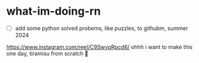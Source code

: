 # what-im-doing-rn

- [ ]  add some python solved probems, like puzzles, to githubm, summer 2024

<!--
went to the gym, i was talking about my EV with my trainer lol answering some nerd-level questions, biked and now im listening to a nonfiction audiobook while walking, tomorrow i have a brunch to go to that i have to get ready for today 🥹 working on some code after walking #boringday #boringweekend 6,598 steps so far, got through an hour of my audiobook, getting ready to go outtt with my parents doing some random things, we decided on going to a food truck festival at the beach but its raining 🥹 got some halal nachos, total steps today: 8,586

brunch has been moved to a late lunch but its still going to take me 2+ hours to get ready, kind of busy with that today, have to work out and work on my code today as well, had a weird dream oh well, about to watch a podcast with my brother then its time to sleeppp

nice day today, going to the mall after work with my brother, hes looking for a rain jacket lol https://www.instagram.com/reel/C7J1OZhOkOv/ trueee

boring day, looking for probiotics on amazon now

def watching the garfield movie tmr cant wait

applying to this posiiton https://careers.mskcc.org/vacancies/2024-77890-bioinformatics-software-engineer-iv/ bc i was a bioinformatician iii now i can level up to a iv 🥹

we had an electrician come in to today and set up the level 2 charger for my car, instead of charging for 2+ days on level 1 charging, it charges in 7 hrs in level 2 charging which is great

im playing sims 4 bc im so bored and its the weekend and i have no plans for the day i think ... might go to the gym later

this is good https://www.youtube.com/watch?v=mbmR6SwEeOg her new album is great https://en.wikipedia.org/wiki/Night_Reign the whole thing

https://x.com/paik_michael/status/1799826711875563539 🥳 same-ish bc its summer
and the sun is out

i built us, well two people very close to us, in the sims 4 LOL theyre two programmers that live together in peace i dunno i was bored

worked out, sleep after isha

im going to work on my leetcode stuff this summer again

work & trying to finish that app today, ive interviewed with mskcc before in like 2017 or 2018 but i dunno what happened

so sleepy, what a long day somehow

my license plates still havent arrived yet, i keep calling the dealership in bk and theyre like, theres apparently a processing delay from the nj dmv 🥹

im starting a rust course!! thats my thing for this summer, learn more rust

ordered pizza delivery, eid is on sundayyy

https://x.com/nymetrowx/status/1801623034723193166

is it really going to be 100 degrees next friday wowww

https://x.com/y2shaf/status/1801658696956620967 exactlyyyyy

re-ordering some fermented cod liver capsules on amazon and some pool thingsss

listening to this https://www.youtube.com/watch?v=G5LehNBNcV4 for 4 hours this weekend, eid is tomorrow, got new valentino sandals (https://www.mytheresa.com/us/en/women/valentino-garavani-roman-stud-leather-sandals-black-p00640063), we have people coming over tomorroww, bbq later, trying to go to the city to get some biscoff cake tomorrow maybe

i returned the chloe gladiator sandals bc they were sooo uncomfortable, valentino ones are better 😍 got new waterproof sunscreennnnn for the pool its almost readyyy

eiddd mubarakk what a nice dayy it is outside

went to the pool store 3x today lol, wrong size and etc; apparently they dont care if cars dont have license plates on the front anymore in nj which is great, ill
skip putting a plate in the front too ... that is when my plates actually arrive, its been over a month and they still havent

my dad ordered oatmilk through the drive thru today by saying "oatmeal" 😂😂😂

did some rust today from the course i got which is really great, pool laterr

getting bubble tea with my cousins who are overr

mushroom pho and pool laterr, more rust tomorrow, calling about when my license plates will get to me ... again

i got like mosquito bites yesterday, it seems like this heat wave is done for now i think

https://x.com/marosakhi/status/1806107748314046818

gymm, kind of humid today, watching a TED talk my brother's phd advisor shared that he liked, doing a little bit of work today then pool then out to dinnerr

my brother is done with his phd at umd cs this summer/fall which is greattt bc then we will celebrate by taking a trip somewhere ... maybe dubai

watching gattaca with my brother bc ive never seen it, we were at wawa earlier getting coffee and this guy walked in who looked just like walter white from breaking bad and my brother could not stop laughing huehuehuehuehahahahaha sooo dumbbbb he said he hasnt laughed that hard in a while LOL okay dude its not that funnyyyyy or is it, he kept saying "we were meant to come to wawa at this time to see walter white!!" okayyy bruhhh, ive never seen breaking bad either and maybe ill watch it this summer, i like tv thats good, i liked succession

theres so much smoking cigs in gattaca already and no electric vehicles "its not gattaca its emphysema" and omg she gets a printed dna sequence of the guy lolll how is that helpful

https://www.instagram.com/ciaoamberc/reel/C6KI3V-Sfsp/ trueeee

going out to see the fireworks ... is it going to rain, is that going to ruin my hair and makeup, do i need an umbrella -- everything is just so complicated

im out to dinner with my parents in philly and i just am so glad it never worked out here for me, i could never move back ever, i got some lamb maroosh to go though, tomorrow im in nyc to do nothing but walk around with my brother, museums and restaurants and ice cream the whole entire dayyy

i think im going to switch to brown lowlights after the summer, that picture is from 2021, yeahhh thats what im going to do

https://www.youtube.com/watch?v=LLc_uu5HpcA this song has been in my head all summer long i want to write about it sometime

it translates to 

My heart, you are a traveler
Life is a journey
Who knows where your destination is

its a good introspective 90s song lolll

im so annoyed that rosalind problem isnt outputting the correct answer, sooo annoyed, ill get it tomorrow i hope, maybe ill write a blog post about the correct solution afterwards

rain today i guess no pool later

https://www.youtube.com/watch?v=F9t607v-TDU my fav song of this summer, good driving music, trying to not think about this mskcc interview thats next week all weekend

busy preparing for another bioinfo interview elsewhere not in ny but its remote and i would get stock options, i kind of like this position more than mskcc, a little bit more i guess, bc the lead for the comp bio team is a prof at dartmouth and it has to do with protein bioinfo, lets see what happensss

-->
https://www.instagram.com/reel/C9SwvpRpcd6/ ohhh i want to make this one day, tiramisu from scratch 🤩
